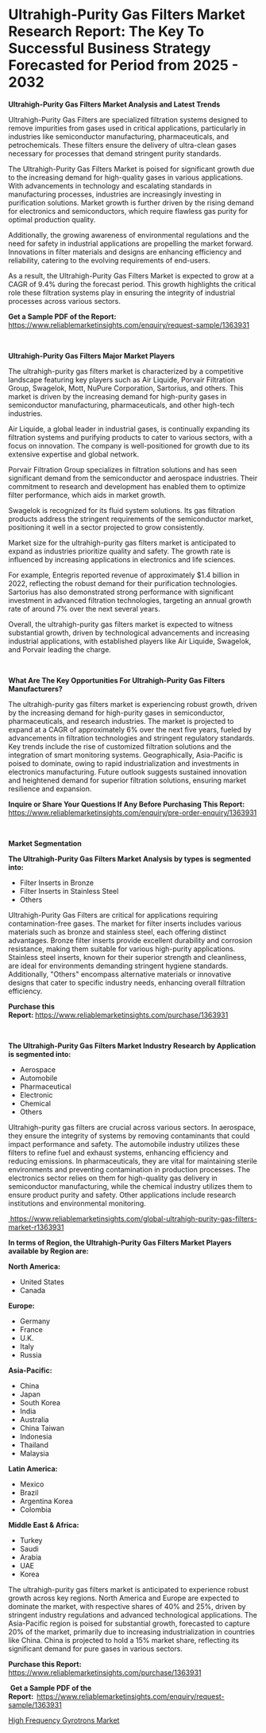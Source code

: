 <p><h1>Ultrahigh-Purity Gas Filters Market Research Report: The Key To Successful Business Strategy Forecasted for Period from 2025 - 2032</h1></p><p><strong>Ultrahigh-Purity Gas Filters Market Analysis and Latest Trends</strong></p>
<p><p>Ultrahigh-Purity Gas Filters are specialized filtration systems designed to remove impurities from gases used in critical applications, particularly in industries like semiconductor manufacturing, pharmaceuticals, and petrochemicals. These filters ensure the delivery of ultra-clean gases necessary for processes that demand stringent purity standards.</p><p>The Ultrahigh-Purity Gas Filters Market is poised for significant growth due to the increasing demand for high-quality gases in various applications. With advancements in technology and escalating standards in manufacturing processes, industries are increasingly investing in purification solutions. Market growth is further driven by the rising demand for electronics and semiconductors, which require flawless gas purity for optimal production quality.</p><p>Additionally, the growing awareness of environmental regulations and the need for safety in industrial applications are propelling the market forward. Innovations in filter materials and designs are enhancing efficiency and reliability, catering to the evolving requirements of end-users. </p><p>As a result, the Ultrahigh-Purity Gas Filters Market is expected to grow at a CAGR of 9.4% during the forecast period. This growth highlights the critical role these filtration systems play in ensuring the integrity of industrial processes across various sectors.</p></p>
<p><strong>Get a Sample PDF of the Report:&nbsp;</strong> <a href="https://www.reliablemarketinsights.com/enquiry/request-sample/1363931?utm_campaign=2535&utm_medium=2&utm_source=Github&utm_content=ia&utm_term=12042025&utm_id=ultrahigh-purity-gas-filters">https://www.reliablemarketinsights.com/enquiry/request-sample/1363931</a></p>
<p>&nbsp;</p>
<p><strong>Ultrahigh-Purity Gas Filters Major Market Players</strong></p>
<p><p>The ultrahigh-purity gas filters market is characterized by a competitive landscape featuring key players such as Air Liquide, Porvair Filtration Group, Swagelok, Mott, NuPure Corporation, Sartorius, and others. This market is driven by the increasing demand for high-purity gases in semiconductor manufacturing, pharmaceuticals, and other high-tech industries.</p><p>Air Liquide, a global leader in industrial gases, is continually expanding its filtration systems and purifying products to cater to various sectors, with a focus on innovation. The company is well-positioned for growth due to its extensive expertise and global network.</p><p>Porvair Filtration Group specializes in filtration solutions and has seen significant demand from the semiconductor and aerospace industries. Their commitment to research and development has enabled them to optimize filter performance, which aids in market growth.</p><p>Swagelok is recognized for its fluid system solutions. Its gas filtration products address the stringent requirements of the semiconductor market, positioning it well in a sector projected to grow consistently.</p><p>Market size for the ultrahigh-purity gas filters market is anticipated to expand as industries prioritize quality and safety. The growth rate is influenced by increasing applications in electronics and life sciences. </p><p>For example, Entegris reported revenue of approximately $1.4 billion in 2022, reflecting the robust demand for their purification technologies. Sartorius has also demonstrated strong performance with significant investment in advanced filtration technologies, targeting an annual growth rate of around 7% over the next several years.</p><p>Overall, the ultrahigh-purity gas filters market is expected to witness substantial growth, driven by technological advancements and increasing industrial applications, with established players like Air Liquide, Swagelok, and Porvair leading the charge.</p></p>
<p>&nbsp;</p>
<p><strong>What Are The Key Opportunities For Ultrahigh-Purity Gas Filters Manufacturers?</strong></p>
<p><p>The ultrahigh-purity gas filters market is experiencing robust growth, driven by the increasing demand for high-purity gases in semiconductor, pharmaceuticals, and research industries. The market is projected to expand at a CAGR of approximately 6% over the next five years, fueled by advancements in filtration technologies and stringent regulatory standards. Key trends include the rise of customized filtration solutions and the integration of smart monitoring systems. Geographically, Asia-Pacific is poised to dominate, owing to rapid industrialization and investments in electronics manufacturing. Future outlook suggests sustained innovation and heightened demand for superior filtration solutions, ensuring market resilience and expansion.</p></p>
<p><strong>Inquire or Share Your Questions If Any Before Purchasing This Report:</strong> <a href="https://www.reliablemarketinsights.com/enquiry/pre-order-enquiry/1363931?utm_campaign=2535&utm_medium=2&utm_source=Github&utm_content=ia&utm_term=12042025&utm_id=ultrahigh-purity-gas-filters">https://www.reliablemarketinsights.com/enquiry/pre-order-enquiry/1363931</a></p>
<p>&nbsp;</p>
<p><strong>Market Segmentation</strong></p>
<p><strong>The Ultrahigh-Purity Gas Filters Market Analysis by types is segmented into:</strong></p>
<p><ul><li>Filter Inserts in Bronze</li><li>Filter Inserts in Stainless Steel</li><li>Others</li></ul></p>
<p><p>Ultrahigh-Purity Gas Filters are critical for applications requiring contamination-free gases. The market for filter inserts includes various materials such as bronze and stainless steel, each offering distinct advantages. Bronze filter inserts provide excellent durability and corrosion resistance, making them suitable for various high-purity applications. Stainless steel inserts, known for their superior strength and cleanliness, are ideal for environments demanding stringent hygiene standards. Additionally, "Others" encompass alternative materials or innovative designs that cater to specific industry needs, enhancing overall filtration efficiency.</p></p>
<p><strong>Purchase this Report:&nbsp;</strong><a href="https://www.reliablemarketinsights.com/purchase/1363931?utm_campaign=2535&utm_medium=2&utm_source=Github&utm_content=ia&utm_term=12042025&utm_id=ultrahigh-purity-gas-filters">https://www.reliablemarketinsights.com/purchase/1363931</a></p>
<p>&nbsp;</p>
<p><strong>The Ultrahigh-Purity Gas Filters Market Industry Research by Application is segmented into:</strong></p>
<p><ul><li>Aerospace</li><li>Automobile</li><li>Pharmaceutical</li><li>Electronic</li><li>Chemical</li><li>Others</li></ul></p>
<p><p>Ultrahigh-purity gas filters are crucial across various sectors. In aerospace, they ensure the integrity of systems by removing contaminants that could impact performance and safety. The automobile industry utilizes these filters to refine fuel and exhaust systems, enhancing efficiency and reducing emissions. In pharmaceuticals, they are vital for maintaining sterile environments and preventing contamination in production processes. The electronics sector relies on them for high-quality gas delivery in semiconductor manufacturing, while the chemical industry utilizes them to ensure product purity and safety. Other applications include research institutions and environmental monitoring.</p></p>
<p><a href="https://www.reliablemarketinsights.com/global-ultrahigh-purity-gas-filters-market-r1363931?utm_campaign=2535&utm_medium=2&utm_source=Github&utm_content=ia&utm_term=12042025&utm_id=ultrahigh-purity-gas-filters">&nbsp;https://www.reliablemarketinsights.com/global-ultrahigh-purity-gas-filters-market-r1363931</a></p>
<p><strong>In terms of Region, the Ultrahigh-Purity Gas Filters Market Players available by Region are:</strong></p>
<p>
    <p> <strong> North America: </strong>
        <ul>
            <li>United States</li>
            <li>Canada</li>
        </ul>
        </p> 
    <p> <strong> Europe: </strong>
        <ul>
            <li>Germany</li>
            <li>France</li>
            <li>U.K.</li>
            <li>Italy</li>
            <li>Russia</li>
        </ul>
        </p> 
    <p> <strong> Asia-Pacific: </strong>
        <ul>
            <li>China</li>
            <li>Japan</li>
            <li>South Korea</li>
            <li>India</li>
            <li>Australia</li>
            <li>China Taiwan</li>
            <li>Indonesia</li>
            <li>Thailand</li>
            <li>Malaysia</li>
        </ul>
        </p> 
    <p> <strong> Latin America: </strong>
        <ul>
            <li>Mexico</li>
            <li>Brazil</li>
            <li>Argentina Korea</li>
            <li>Colombia</li>
        </ul>
        </p> 
    <p> <strong> Middle East & Africa: </strong>
        <ul>
            <li>Turkey</li>
            <li>Saudi</li>
            <li>Arabia</li>
            <li>UAE</li>
            <li>Korea</li>
        </ul>
    </p>
    </p>
<p><p>The ultrahigh-purity gas filters market is anticipated to experience robust growth across key regions. North America and Europe are expected to dominate the market, with respective shares of 40% and 25%, driven by stringent industry regulations and advanced technological applications. The Asia-Pacific region is poised for substantial growth, forecasted to capture 20% of the market, primarily due to increasing industrialization in countries like China. China is projected to hold a 15% market share, reflecting its significant demand for pure gases in various sectors.</p></p>
<p><strong>Purchase this Report: </strong><a href="https://www.reliablemarketinsights.com/purchase/1363931?utm_campaign=2535&utm_medium=2&utm_source=Github&utm_content=ia&utm_term=12042025&utm_id=ultrahigh-purity-gas-filters">https://www.reliablemarketinsights.com/purchase/1363931</a></p>
<p>&nbsp;<strong>Get a Sample PDF of the Report:&nbsp;&nbsp;</strong><a href="https://www.reliablemarketinsights.com/enquiry/request-sample/1363931?utm_campaign=2535&utm_medium=2&utm_source=Github&utm_content=ia&utm_term=12042025&utm_id=ultrahigh-purity-gas-filters">https://www.reliablemarketinsights.com/enquiry/request-sample/1363931</a></p>
<p><strong></strong></p>
<p><p><a href="https://github.com/sherikacas30/Market-Research-Report-List-1/blob/main/high-frequency-gyrotrons-market.md?utm_campaign=2535&utm_medium=2&utm_source=Github&utm_content=ia&utm_term=12042025&utm_id=ultrahigh-purity-gas-filters">High Frequency Gyrotrons Market</a></p></p>
